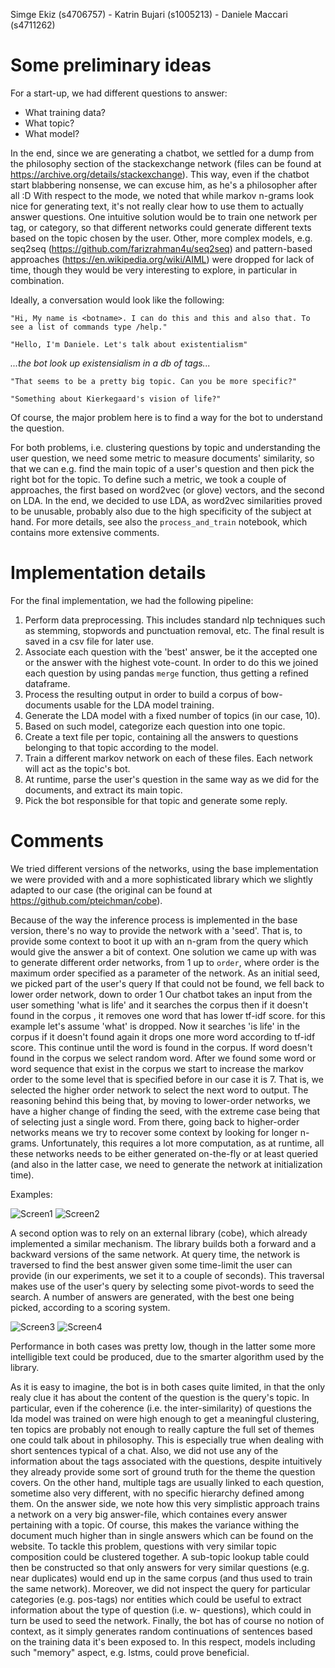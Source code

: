 Simge Ekiz (s4706757) - Katrin Bujari (s1005213) - Daniele Maccari (s4711262)

# Some preliminary ideas

For a start-up, we had different questions to answer:
* What training data?
* What topic?
* What model?

In the end, since we are generating a chatbot, we settled for a dump from the philosophy section of the stackexchange network (files can be found at https://archive.org/details/stackexchange). This way, even if the chatbot start blabbering nonsense, we can excuse him, as he's a philosopher after all :D
With respect to the mode, we noted that while markov n-grams look nice for generating text, it's not really clear how to use them to actually answer questions. One intuitive solution would be to train one network per tag, or category, so that different networks could generate different texts based on the topic chosen by the user. Other, more complex models, e.g. seq2seq (https://github.com/farizrahman4u/seq2seq) and pattern-based approaches (https://en.wikipedia.org/wiki/AIML) were dropped for lack of time, though they would be very interesting to explore, in particular in combination.

Ideally, a conversation would look like the following:

`"Hi, My name is <botname>. I can do this and this and also that. To see a list of commands type /help."`

`"Hello, I'm Daniele. Let's talk about existentialism"`

_...the bot look up existensialism in a db of tags..._

`"That seems to be a pretty big topic. Can you be more specific?"`

`"Something about Kierkegaard's vision of life?"`

Of course, the major problem here is to find a way for the bot to understand the question.

For both problems, i.e. clustering questions by topic and understanding the user question, we need some metric to measure documents' similarity, so that we can e.g. find the main topic of a user's question and then pick the right bot for the topic. To define such a metric, we took a couple of approaches, the first based on word2vec (or glove) vectors, and the second on LDA. In the end, we decided to use LDA, as word2vec similarities proved to be unusable, probably also due to the high specificity of the subject at hand. For more details, see also the `process_and_train` notebook, which contains more extensive comments.

# Implementation details
For the final implementation, we had the following pipeline:

1. Perform data preprocessing. This includes standard nlp techniques such as stemming, stopwords and punctuation removal, etc. The final result is saved in a csv file for later use.
1. Associate each question with the 'best' answer, be it the accepted one or the answer with the highest vote-count. In order to do this we joined each question by using pandas `merge` function, thus getting a refined dataframe.
1. Process the resulting output in order to build a corpus of bow-documents usable for the LDA model training.
1. Generate the LDA model with a fixed number of topics (in our case, 10).
1. Based on such model, categorize each question into one topic.
1. Create a text file per topic, containing all the answers to questions belonging to that topic according to the model.
1. Train a different markov network on each of these files. Each network will act as the topic's bot.
1. At runtime, parse the user's question in the same way as we did for the documents, and extract its main topic.
1. Pick the bot responsible for that topic and generate some reply.

# Comments
We tried different versions of the networks, using the base implementation we were provided with and a more sophisticated library which we slightly adapted to our case (the original can be found at https://github.com/pteichman/cobe).

Because of the way the inference process is implemented in the base version, there's no way to provide the network with a 'seed'. That is, to provide some context to boot it up with an n-gram from the query which would give the answer a bit of context. One solution we came up with was to generate different order networks, from 1 up to `order`, where order is the maximum order specified as a parameter of the network. As an initial seed, we picked part of the user's query If that could not be found, we fell back to lower order network, down to order 1
Our chatbot takes an input from the user something 'what is life' and it searches the corpus then if it doesn't found in the corpus , it removes one word that has lower tf-idf score. for this example let's assume 'what' is dropped. Now it searches 'is life' in the corpus if it doesn't found again it drops one more word according to tf-idf score. This continue until the word is found in the corpus. If word doesn't found in the corpus we select random word. After we found some word or word sequence that exist in the corpus we start to increase the markov order to the some level that is specified before in our case it is 7. That is, we selected the higher order network to select the next word to output. The reasoning behind this being that, by moving to lower-order networks, we have a higher change of finding the seed, with the extreme case being that of selecting just a single word. From there, going back to higher-order networks means we try to recover some context by looking for longer n-grams. Unfortunately, this requires a lot more computation, as at runtime, all these networks needs to be either generated on-the-fly or at least queried (and also in the latter case, we need to generate the network at initialization time).

Examples:

![Screen1](https://github.com/macco3k/CCMWLI-2017/blob/master/wg4/screenshots/1.png)
![Screen2](https://github.com/macco3k/CCMWLI-2017/blob/master/wg4/screenshots/2.png)

A second option was to rely on an external library (cobe), which already implemented a similar mechanism. The library builds both a forward and a backward versions of the same network. At query time, the network is traversed to find the best answer given some time-limit the user can provide (in our experiments, we set it to a couple of seconds). This traversal makes use of the user's query by selecting some pivot-words to seed the search. A number of answers are generated, with the best one being picked, according to a scoring system.

![Screen3](https://github.com/macco3k/CCMWLI-2017/blob/master/wg4/screenshots/3.png)
![Screen4](https://github.com/macco3k/CCMWLI-2017/blob/master/wg4/screenshots/5.png)

Performance in both cases was pretty low, though in the latter some more intelligible text could be produced, due to the smarter algorithm used by the library.

As it is easy to imagine, the bot is in both cases quite limited, in that the only realy clue it has about the content of the question is the query's topic. In particular, even if the coherence (i.e. the inter-similarity) of questions the lda model was trained on were high enough to get a meaningful clustering, ten topics are probably not enough to really capture the full set of themes one could talk about in philosophy. This is especially true when dealing with short sentences typical of a chat. Also, we did not use any of the information about the tags associated with the questions, despite intuitively they already provide some sort of ground truth for the theme the question covers. On the other hand, multiple tags are usually linked to each question, sometime also very different, with no specific hierarchy defined among them. On the answer side, we note how this very simplistic approach trains a network on a very big answer-file, which containes every answer pertaining with a topic. Of course, this makes the variance withing the document much higher than in single answers which can be found on the website. To tackle this problem, questions with very similar topic composition could be clustered together. A sub-topic lookup table could then be constructed so that only answers for very similar questions (e.g. near duplicates) would end up in the same corpus (and thus used to train the same network). Moreover, we did not inspect the query for particular categories (e.g. pos-tags) nor entities which could be useful to extract information about the type of question (i.e. w- questions), which could in turn be used to seed the network. Finally, the bot has of course no notion of context, as it simply generates random continuations of sentences based on the training data it's been exposed to. In this respect, models including such "memory" aspect, e.g. lstms, could prove beneficial.
